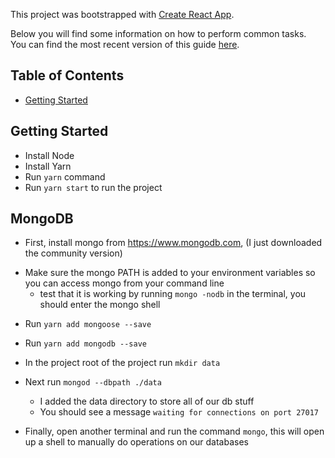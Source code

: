 This project was bootstrapped with [Create React App](https://github.com/facebookincubator/create-react-app).

Below you will find some information on how to perform common tasks.<br>
You can find the most recent version of this guide [here](https://github.com/facebookincubator/create-react-app/blob/master/packages/react-scripts/template/README.md).

## Table of Contents

- [Getting Started](#getting-started)

## Getting Started

- Install Node
- Install Yarn
- Run `yarn` command
- Run `yarn start` to run the project

## MongoDB
- First, install mongo from https://www.mongodb.com, (I just downloaded the community version)

* Make sure the mongo PATH is added to your environment variables so you can access mongo from your command line
    - test that it is working by running `mongo -nodb` in the terminal, you should enter the mongo shell
    

- Run `yarn add mongoose --save`
- Run `yarn add mongodb --save`

- In the project root of the project run `mkdir data`

- Next run `mongod --dbpath ./data`
    - I added the data directory to store all of our db stuff
    - You should see a message `waiting for connections on port 27017`

- Finally, open another terminal and run the command `mongo`, this will open up a shell to manually do operations on our databases